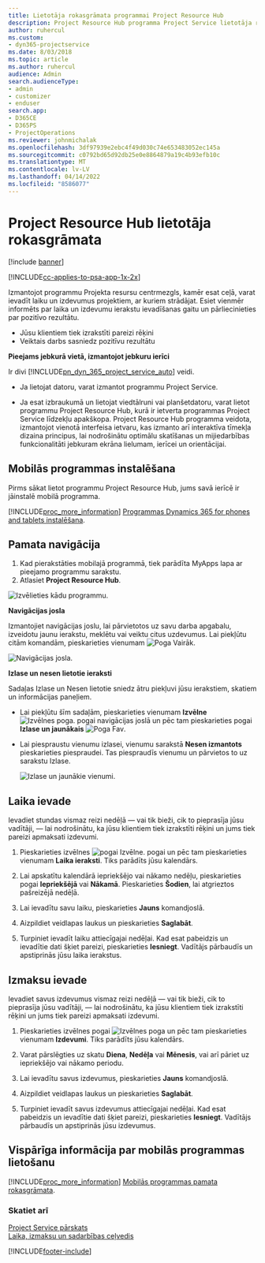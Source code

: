 ```yaml
---
title: Lietotāja rokasgrāmata programmai Project Resource Hub
description: Project Resource Hub programma Project Service lietotāja rokasgrāmata
author: ruhercul
ms.custom:
- dyn365-projectservice
ms.date: 8/03/2018
ms.topic: article
ms.author: ruhercul
audience: Admin
search.audienceType:
- admin
- customizer
- enduser
search.app:
- D365CE
- D365PS
- ProjectOperations
ms.reviewer: johnmichalak
ms.openlocfilehash: 3df97939e2ebc4f49d030c74e653483052ec145a
ms.sourcegitcommit: c0792bd65d92db25e0e8864879a19c4b93efb10c
ms.translationtype: MT
ms.contentlocale: lv-LV
ms.lasthandoff: 04/14/2022
ms.locfileid: "8586077"
---
```

# <a name="user-guide-for-project-resource-hub"></a>Project Resource Hub lietotāja rokasgrāmata

[!include [banner](../includes/psa-now-project-operations.md)]

[!INCLUDE[cc-applies-to-psa-app-1x-2x](../includes/cc-applies-to-psa-app-1x-2x.md)]

Izmantojot programmu Projekta resursu centrmezgls, kamēr esat ceļā, varat ievadīt laiku un izdevumus projektiem, ar kuriem strādājat. Esiet vienmēr informēts par laika un izdevumu ierakstu ievadīšanas gaitu un pārliecinieties par pozitīvo rezultātu.

- Jūsu klientiem tiek izrakstīti pareizi rēķini
- Veiktais darbs sasniedz pozitīvu rezultātu

**Pieejams jebkurā vietā, izmantojot jebkuru ierīci**

Ir divi [!INCLUDE[pn_dyn_365_project_service_auto](../includes/pn-dyn-365-project-service-auto.md)] veidi. 

- Ja lietojat datoru, varat izmantot programmu Project Service. 

- Ja esat izbraukumā un lietojat viedtālruni vai planšetdatoru, varat lietot programmu Project Resource Hub, kurā ir ietverta programmas Project Service līdzekļu apakškopa. Project Resource Hub programma veidota, izmantojot vienotā interfeisa ietvaru, kas izmanto arī interaktīva tīmekļa dizaina principus, lai nodrošinātu optimālu skatīšanas un mijiedarbības funkcionalitāti jebkuram ekrāna lielumam, ierīcei un orientācijai. 


## <a name="install-the-mobile-app"></a>Mobilās programmas instalēšana
Pirms sākat lietot programmu Project Resource Hub, jums savā ierīcē ir jāinstalē mobilā programma. 

[!INCLUDE[proc_more_information](../includes/proc-more-information.md)] [Programmas Dynamics 365 for phones and tablets instalēšana](/dynamics365/mobile-app/install-dynamics-365-for-phones-and-tablets).

## <a name="basic-navigation"></a>Pamata navigācija
1.  Kad pierakstāties mobilajā programmā, tiek parādīta MyApps lapa ar pieejamo programmu sarakstu. 
2.  Atlasiet **Project Resource Hub**.

![Izvēlieties kādu programmu.](media/chooseApp_1.png "Izvēlēties programmu")

**Navigācijas josla**

Izmantojiet navigācijas joslu, lai pārvietotos uz savu darba apgabalu, izveidotu jaunu ierakstu, meklētu vai veiktu citus uzdevumus. Lai piekļūtu citām komandām, pieskarieties vienumam ![Poga Vairāk.](media/MoreButton.png "Poga Vairāk")

![Navigācijas josla.](media/NavBar_2.png "Navigācijas josla")

**Izlase un nesen lietotie ieraksti**

Sadaļas Izlase un Nesen lietotie sniedz ātru piekļuvi jūsu ierakstiem, skatiem un informācijas paneļiem. 

- Lai piekļūtu šīm sadaļām, pieskarieties vienumam **Izvēlne** ![Izvēlnes poga.](media/MenuButton.png "Izvēlnes poga") pogai navigācijas joslā un pēc tam pieskarieties pogai **Izlase un jaunākais** ![Poga Fav](media/FavButton.png "Izlases poga").

- Lai piespraustu vienumu izlasei, vienumu sarakstā **Nesen izmantots** pieskarieties piespraudei. Tas piespraudīs vienumu un pārvietos to uz sarakstu Izlase.

  ![Izlase un jaunākie vienumi.](media/Favs_3.png "Izlase un jaunākie vienumi")
 
## <a name="enter-time"></a>Laika ievade
Ievadiet stundas vismaz reizi nedēļā — vai tik bieži, cik to pieprasīja jūsu vadītāji, — lai nodrošinātu, ka jūsu klientiem tiek izrakstīti rēķini un jums tiek pareizi apmaksati izdevumi.

1. Pieskarieties izvēlnes ![pogai Izvēlne.](media/MenuButton.png "Izvēlnes poga") pogai un pēc tam pieskarieties vienumam **Laika ieraksti**. Tiks parādīts jūsu kalendārs.

2. Lai apskatītu kalendārā iepriekšējo vai nākamo nedēļu, pieskarieties pogai **Iepriekšējā** vai **Nākamā**. Pieskarieties **Šodien**, lai atgrieztos pašreizējā nedēļā.

3. Lai ievadītu savu laiku, pieskarieties **Jauns** komandjoslā. 

4. Aizpildiet veidlapas laukus un pieskarieties **Saglabāt**.

5. Turpiniet ievadīt laiku attiecīgajai nedēļai. Kad esat pabeidzis un ievadītie dati šķiet pareizi, pieskarieties **Iesniegt**. Vadītājs pārbaudīs un apstiprinās jūsu laika ierakstus.

## <a name="enter-expenses"></a>Izmaksu ievade 
Ievadiet savus izdevumus vismaz reizi nedēļā — vai tik bieži, cik to pieprasīja jūsu vadītāji, — lai nodrošinātu, ka jūsu klientiem tiek izrakstīti rēķini un jums tiek pareizi apmaksati izdevumi.

1. Pieskarieties izvēlnes pogai ![Izvēlnes poga](media/MenuButton.png "Izvēlnes poga") un pēc tam pieskarieties vienumam **Izdevumi**. Tiks parādīts jūsu kalendārs.

2. Varat pārslēgties uz skatu **Diena**, **Nedēļa** vai **Mēnesis**, vai arī pāriet uz iepriekšējo vai nākamo periodu. 

3. Lai ievadītu savus izdevumus, pieskarieties **Jauns** komandjoslā. 

4. Aizpildiet veidlapas laukus un pieskarieties **Saglabāt**.

5. Turpiniet ievadīt savus izdevumus attiecīgajai nedēļai. Kad esat pabeidzis un ievadītie dati šķiet pareizi, pieskarieties **Iesniegt**. Vadītājs pārbaudīs un apstiprinās jūsu izdevumus.

## <a name="general-information-on-how-to-use-the-mobile-app"></a>Vispārīga informācija par mobilās programmas lietošanu 
[!INCLUDE[proc_more_information](../includes/proc-more-information.md)] [Mobilās programmas pamata rokasgrāmata](/dynamics365/mobile-app/dynamics-365-phones-tablets-users-guide).

### <a name="see-also"></a>Skatiet arī  
 [Project Service pārskats](../psa/overview.md)   
 [Laika, izmaksu un sadarbības ceļvedis](../psa/time-expense-collaboration-guide.md)   
 


[!INCLUDE[footer-include](../includes/footer-banner.md)]
